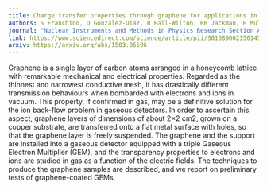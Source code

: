 ```yaml
---
title: Charge transfer properties through graphene for applications in gaseous detectors
authors: S Franchino, D Gonzalez-Diaz, R Hall-Wilton, RB Jackman, H Muller, TT Nguyen, R de Oliveira, E Oliveri, D Pfeiffer, F Resnati, L Ropelewski, J Smith, M van Stenis, C Streli, P Thuiner, R Veenhof 
journal: "Nuclear Instruments and Methods in Physics Research Section A: Accelerators, Spectrometers, Detectors and Associated Equipment 824 (2016): 571-574."
link: https://www.sciencedirect.com/science/article/pii/S0168900215014515
arxiv: https://arxiv.org/abs/1503.06596
---
```


Graphene is a single layer of carbon atoms arranged in a honeycomb lattice with remarkable mechanical and electrical properties. Regarded as the thinnest and narrowest conductive mesh, it has drastically different transmission behaviours when bombarded with electrons and ions in vacuum. This property, if confirmed in gas, may be a definitive solution for the ion back-flow problem in gaseous detectors. In order to ascertain this aspect, graphene layers of dimensions of about 2×2 cm2, grown on a copper substrate, are transferred onto a flat metal surface with holes, so that the graphene layer is freely suspended. The graphene and the support are installed into a gaseous detector equipped with a triple Gaseous Electron Multiplier (GEM), and the transparency properties to electrons and ions are studied in gas as a function of the electric fields. The techniques to produce the graphene samples are described, and we report on preliminary tests of graphene-coated GEMs.

